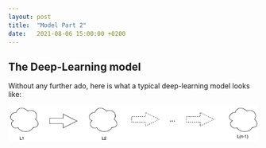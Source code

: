 ```yaml
---
layout: post
title:  "Model Part 2"
date:   2021-08-06 15:00:00 +0200
---
```


## The Deep-Learning model

Without any further ado, here is what a typical deep-learning model looks like: 

![Layers](/_assets/images/Layers.png)
